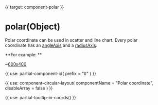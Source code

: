 
{{ target: component-polar }}

# polar(Object)

Polar coordinate can be used in scatter and line chart. Every polar coordinate has an [angleAxis](~angleAxis) and a [radiusAxis](~radiusAxis).

**For example: **

~[600x400](${galleryViewPath}scatter-polar-punchCard&edit=1&reset=1)

{{ use: partial-component-id(
    prefix = "#"
) }}

{{ use: component-circular-layout(
    componentName = "Polar coordinate",
    disableArray = false
) }}

{{ use: partial-tooltip-in-coords() }}

